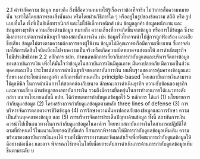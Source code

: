 2.1 คำจำกัดความ
ข้อมูล หมายถึง สิ่งที่สื่อความหมายให้รู้เรื่องราวข้อเท็จจริง ไม่ว่าการสื่อความหมายนั้น
จะทําได้โดยสภาพของสิ่งนั้นเอง หรือโดยผ่านวิธีการใด ๆ หรืออยู่ในรูปของข้อความ สถิติ หรือ
รูปแบบอื่นใด ทั้งที่เป็นอิเล็กทรอนิกส์ และไม่ใช่อิเล็กทรอนิกส์ เช่น ข้อมูลลูกค้า ข้อมูลพนักงาน และ
ข้อมูลทางธุรกิจ
ความเสี่ยงด้านข้อมูล หมายถึง ความเสี่ยงที่อาจเกิดขึ้นจากข้อมูล หรือการใช้ข้อมูล
ซึ่งจะมีผลกระทบต่อการดำเนินธุรกิจของสถาบันการเงิน เช่น ข้อมูลรั่วไหลจนนำไปสู่การถูกฟ้องร้อง
และเสียชื่อเสียง ข้อมูลไม่ตรงตามความต้องการของผู้ใช้งาน ข้อมูลไม่มีคุณภาพหรือมีความเบี่ยงเบน
ซึ่งอาจส่งผลให้การตัดสินใจบิดเบือนไปจากความเป็นจริงหรือเกิดความผิดพลาดจนส่งผลให้
การดำเนินธุรกิจไม่มีประสิทธิภาพ
2.2 หลักการ
ธปท. กําหนดหลักการเกี่ยวกับการกํากับดูแลและบริหารจัดการข้อมูลของสถาบันการเงิน
เพื่อให้มั่นใจว่าข้อมูลในสถาบันการเงินมีคุณภาพ มั่นคงปลอดภัย มีความเป็นส่วนบุคคลและเป็น
ประโยชน์ต่อการดำเนินธุรกิจของสถาบันการเงิน บนพื้นฐานของการคุ้มครองข้อมูลและรักษา
ผลประโยชน์ของลูกค้า หลักการนี้กำหนดเป็น principle-based โดยสถาบันการเงินสามารถใช้ดุลพินิจ
ในการดำเนินการให้สอดคล้องกับขนาด ลักษณะการดำเนินธุรกิจ ความซับซ้อนของธุรกิจ และความเสี่ยง
ด้านข้อมูลของสถาบันการเงิน รวมถึงมีความยืดหยุ่นในการทํางานภายใต้แนวทางดังกล่าว
แนวนโยบายฉบับนี้ ธปท. ได้กําหนดการกํากับดูแลข้อมูลไว้ 5 หลักการ ได้แก่
(1) นโยบายการกำกับดูแลข้อมูล (2) โครงสร้างการกำกับดูแลข้อมูลตามหลัก three lines of defense
(3) การบริหารจัดการตลอดวงจรชีวิตข้อมูล (4) การรักษาความมั่นคงปลอดภัยของข้อมูลและการรักษา
ความเป็นส่วนบุคคลของข้อมูล และ (5) การบริหารจัดการประเด็นปัญหาด้านข้อมูล ทั้งนี้ สถาบันการเงิน
ควรนำไปเป็นแนวทางในการกำกับดูแลข้อมูลในองค์กร โดยหากสถาบันการเงินใดสามารถปฏิบัติได้
ตามที่กำหนดไว้ในแนวนโยบายฉบับนี้แล้ว ก็สามารถพิจารณาให้มีการกำกับดูแลข้อมูลเพิ่มเติม
ความพร้อมของสถาบันการเงินเองได้
รวมทั้งมีการรายงานและวัดผลสำเร็จเพื่อพัฒนาการกำกับดูแลข้อมูลให้ดีอย่างต่อเนื่อง และอาจ
พิจารณาใช้เทคโนโลยีเพื่อยกระดับการดำเนินการด้านการกำกับดูแลข้อมูลเพิ่มขึ้นตามระดับ
บ
